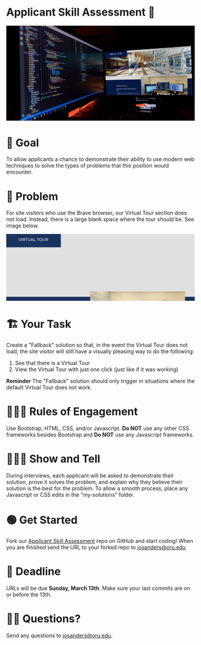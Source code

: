 # Applicant Skill Assessment 🎉

<div align="center">
    <img src="imgs/assessment-hero-2.jpg">
</div>

#  🥅 Goal
 
To allow applicants a chance to demonstrate their ability to use modern web techniques to solve the types of problems that this position would encounter.
 
# 🐛 Problem
 
For site visitors who use the Brave browser, our Virtual Tour section does not load. Instead, there is a large blank space where the tour should be. See image below.
 
<div align="center">
   <img src="imgs/no-tour.jpg">
</div>
 
# 🏗 Your Task
 
Create a "Fallback" solution so that, in the event the Virtual Tour does not load, the site visitor will still have a visually pleasing way to do the following:
<ol>
  <li>See that there is a Virtual Tour</li>
  <li>View the Virtual Tour with just one click (just like if it was working)</li>
</ol>
 
**Reminder** The "Fallback" solution should only trigger in situations where the default Virtual Tour does not work.
# 🧑🏽‍⚖️ Rules of Engagement
 
Use Bootstrap, HTML, CSS, and/or Javascript. **Do NOT** use any other CSS frameworks besides Bootstrap and **Do NOT** use any Javascript frameworks.
 
# 👩🏽‍🏫 Show and Tell
During interviews, each applicant will be asked to demonstrate their solution, prove it solves the problem, and explain why they believe their solution is the best for the problem. To allow a smooth process, place any Javascript or CSS edits in the "my-solutions" folder.

# 🟢 Get Started
Fork our <a href="https://github.com/orumarketing/applicant-skill-assessment">Applicant Skill Assessment</a> repo on GitHub and start coding! When you are finished send the URL to your forked repo to josanders@oru.edu. 

# 🏁 Deadline
URLs will be due **Sunday, March 13th**. Make sure your last commits are on or before the 13th.

# 🙋🏻 Questions?
Send any questions to josanders@oru.edu.